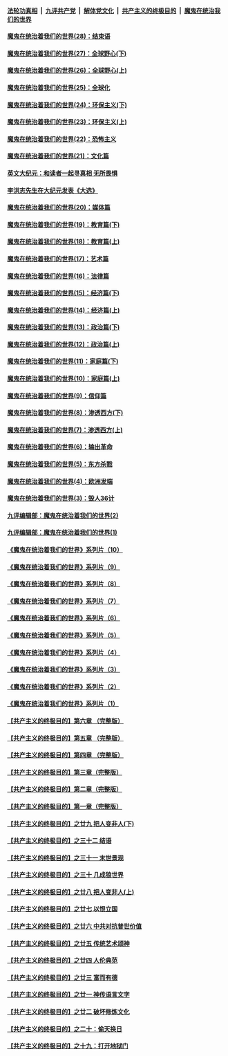 

####  [法轮功真相](../../../../basic/blob/master/README.md?t=03051331) &nbsp;|&nbsp; [九评共产党](../../../../9ping.md/blob/master/README.md?t=03051331) &nbsp;|&nbsp; [解体党文化](../../../../jtdwh.md/blob/master/README.md?t=03051331)  &nbsp;|&nbsp; [共产主义的终极目的](../../../../gczydzjmd.md/blob/master/README.md?t=03051331) &nbsp;|&nbsp; [魔鬼在统治我们的世界](../../../../mgztzwmdsj.md/blob/master/README.md?t=03051331) 

#### [魔鬼在统治着我们的世界(28)：结束语](../pages/nsc422/n10936246.md?t=03051331) 

#### [魔鬼在统治着我们的世界(27)：全球野心(下)](../pages/nsc422/n10928319.md?t=03051331) 

#### [魔鬼在统治着我们的世界(26)：全球野心(上)](../pages/nsc422/n10900318.md?t=03051331) 

#### [魔鬼在统治着我们的世界(25)：全球化](../pages/nsc422/n10788205.md?t=03051331) 

#### [魔鬼在统治着我们的世界(24)：环保主义(下)](../pages/nsc422/n10695307.md?t=03051331) 

#### [魔鬼在统治着我们的世界(23)：环保主义(上)](../pages/nsc422/n10688613.md?t=03051331) 

#### [魔鬼在统治着我们的世界(22)：恐怖主义](../pages/nsc422/n10614727.md?t=03051331) 

#### [魔鬼在统治着我们的世界(21)：文化篇](../pages/nsc422/n10597706.md?t=03051331) 

#### [英文大纪元：和读者一起寻真相 无所畏惧](../pages/nsc422/n12542027.md?t=03051331) 

#### [李洪志先生在大纪元发表《大选》](../pages/nsc422/n12534746.md?t=03051331) 

#### [魔鬼在统治着我们的世界(20)：媒体篇](../pages/nsc422/n10586579.md?t=03051331) 

#### [魔鬼在统治着我们的世界(19)：教育篇(下)](../pages/nsc422/n10564808.md?t=03051331) 

#### [魔鬼在统治着我们的世界(18)：教育篇(上)](../pages/nsc422/n10526970.md?t=03051331) 

#### [魔鬼在统治着我们的世界(17)：艺术篇](../pages/nsc422/n10499093.md?t=03051331) 

#### [魔鬼在统治着我们的世界(16)：法律篇](../pages/nsc422/n10485969.md?t=03051331) 

#### [魔鬼在统治着我们的世界(15)：经济篇(下)](../pages/nsc422/n10469975.md?t=03051331) 

#### [魔鬼在统治着我们的世界(14)：经济篇(上)](../pages/nsc422/n10457370.md?t=03051331) 

#### [魔鬼在统治着我们的世界(13)：政治篇(下)](../pages/nsc422/n10448270.md?t=03051331) 

#### [魔鬼在统治着我们的世界(12)：政治篇(上)](../pages/nsc422/n10444576.md?t=03051331) 

#### [魔鬼在统治着我们的世界(11)：家庭篇(下)](../pages/nsc422/n10440961.md?t=03051331) 

#### [魔鬼在统治着我们的世界(10)：家庭篇(上)](../pages/nsc422/n10435448.md?t=03051331) 

#### [魔鬼在统治着我们的世界(9)：信仰篇](../pages/nsc422/n10432159.md?t=03051331) 

#### [魔鬼在统治着我们的世界(8)：渗透西方(下)](../pages/nsc422/n10429603.md?t=03051331) 

#### [魔鬼在统治着我们的世界(7)：渗透西方(上)](../pages/nsc422/n10426013.md?t=03051331) 

#### [魔鬼在统治着我们的世界(6)：输出革命](../pages/nsc422/n10421536.md?t=03051331) 

#### [魔鬼在统治着我们的世界(5)：东方杀戮](../pages/nsc422/n10417707.md?t=03051331) 

#### [魔鬼在统治着我们的世界(4)：欧洲发端](../pages/nsc422/n10414890.md?t=03051331) 

#### [魔鬼在统治着我们的世界(3)：毁人36计](../pages/nsc422/n10411583.md?t=03051331) 

#### [九评编辑部：魔鬼在统治着我们的世界(2)](../pages/nsc422/n10410036.md?t=03051331) 

#### [九评编辑部：魔鬼在统治着我们的世界(1)](../pages/nsc422/n10406825.md?t=03051331) 

#### [《魔鬼在统治着我们的世界》系列片（10）](../pages/nsc422/n12292670.md?t=03051331) 

#### [《魔鬼在统治着我们的世界》系列片（9）](../pages/nsc422/n12290859.md?t=03051331) 

#### [《魔鬼在统治着我们的世界》系列片（8）](../pages/nsc422/n12287445.md?t=03051331) 

#### [《魔鬼在统治着我们的世界》系列片（7）](../pages/nsc422/n12283425.md?t=03051331) 

#### [《魔鬼在统治着我们的世界》系列片（6）](../pages/nsc422/n12282314.md?t=03051331) 

#### [《魔鬼在统治着我们的世界》系列片（5）](../pages/nsc422/n12281419.md?t=03051331) 

#### [《魔鬼在统治着我们的世界》系列片（4）](../pages/nsc422/n12274024.md?t=03051331) 

#### [《魔鬼在统治着我们的世界》系列片（3）](../pages/nsc422/n12271322.md?t=03051331) 

#### [《魔鬼在统治着我们的世界》系列片（2）](../pages/nsc422/n12269049.md?t=03051331) 

#### [《魔鬼在统治着我们的世界》系列片（1）](../pages/nsc422/n12267575.md?t=03051331) 

#### [【共产主义的终极目的】第六章 （完整版）](../pages/nsc422/n11428913.md?t=03051331) 

#### [【共产主义的终极目的】第五章 （完整版）](../pages/nsc422/n11428912.md?t=03051331) 

#### [【共产主义的终极目的】第四章 （完整版）](../pages/nsc422/n11428907.md?t=03051331) 

#### [【共产主义的终极目的】第三章（完整版）](../pages/nsc422/n11428848.md?t=03051331) 

#### [【共产主义的终极目的】第二章（完整版）](../pages/nsc422/n11428831.md?t=03051331) 

#### [【共产主义的终极目的】第一章（完整版）](../pages/nsc422/n11417651.md?t=03051331) 

#### [【共产主义的终极目的】之廿九 把人变非人(下)](../pages/nsc422/n11344140.md?t=03051331) 

#### [【共产主义的终极目的】之三十二 结语](../pages/nsc422/n11360535.md?t=03051331) 

#### [【共产主义的终极目的】之三十一 末世景观](../pages/nsc422/n11351129.md?t=03051331) 

#### [【共产主义的终极目的】之三十 几成狼世界](../pages/nsc422/n11348280.md?t=03051331) 

#### [【共产主义的终极目的】之廿八 把人变非人(上)](../pages/nsc422/n11340492.md?t=03051331) 

#### [【共产主义的终极目的】之廿七 以恨立国](../pages/nsc422/n11336944.md?t=03051331) 

#### [【共产主义的终极目的】之廿六 中共对抗普世价值](../pages/nsc422/n11324785.md?t=03051331) 

#### [【共产主义的终极目的】之廿五 传统艺术颂神](../pages/nsc422/n11296396.md?t=03051331) 

#### [【共产主义的终极目的】之廿四 人伦典范](../pages/nsc422/n11296397.md?t=03051331) 

#### [【共产主义的终极目的】之廿三 富而有德](../pages/nsc422/n11283598.md?t=03051331) 

#### [【共产主义的终极目的】之廿一 神传语言文字](../pages/nsc422/n11263265.md?t=03051331) 

#### [【共产主义的终极目的】之廿二 破坏修炼文化](../pages/nsc422/n11245728.md?t=03051331) 

#### [【共产主义的终极目的】之二十：偷天换日](../pages/nsc422/n11238846.md?t=03051331) 

#### [【共产主义的终极目的】之十九：打开地狱门](../pages/nsc422/n11206376.md?t=03051331) 

